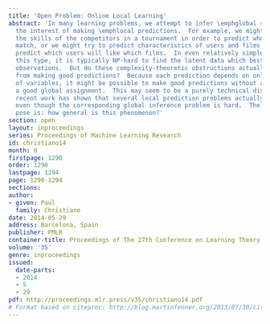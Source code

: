 ```yaml
---
title: 'Open Problem: Online Local Learning'
abstract: 'In many learning problems, we attempt to infer \emphglobal structure in
  the interest of making \emphlocal predictions.  For example, we might try to infer
  the skills of the competitors in a tournament in order to predict who will win a
  match, or we might try to predict characteristics of users and films in order to
  predict which users will like which films.  In even relatively simple settings of
  this type, it is typically NP-hard to find the latent data which best explain some
  observations.  But do these complexity-theoretic obstructions actually prevent us
  from making good predictions?  Because each prediction depends on only a small number
  of variables, it might be possible to make good predictions without actually finding
  a good global assignment.  This may seem to be a purely technical distinction, but
  recent work has shown that several local prediction problems actually \emphare easy
  even though the corresponding global inference problem is hard.  The question we
  pose is: how general is this phenomenon?'
section: open
layout: inproceedings
series: Proceedings of Machine Learning Research
id: christiano14
month: 0
firstpage: 1290
order: 1290
lastpage: 1294
page: 1290-1294
sections: 
author:
- given: Paul
  family: Christiano
date: 2014-05-29
address: Barcelona, Spain
publisher: PMLR
container-title: Proceedings of The 27th Conference on Learning Theory
volume: '35'
genre: inproceedings
issued:
  date-parts:
  - 2014
  - 5
  - 29
pdf: http://proceedings.mlr.press/v35/christiano14.pdf
# Format based on citeproc: http://blog.martinfenner.org/2013/07/30/citeproc-yaml-for-bibliographies/
---
```

